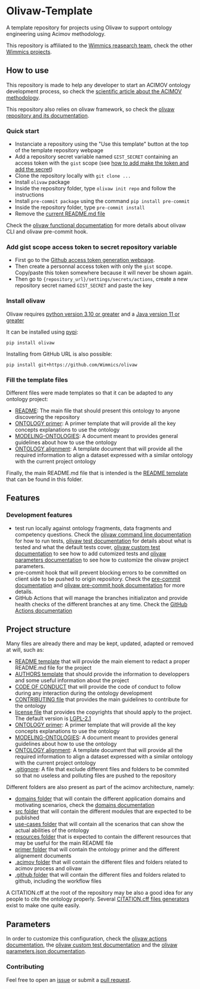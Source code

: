 # Olivaw-Template

A template repository for projects using Olivaw to support ontology engineering using Acimov methodology.

This repository is affiliated to the [Wimmics reasearch team](https://www.inria.fr/fr/wimmics), check the other [Wimmics projects](https://github.com/Wimmics).

## How to use

This repository is made to help any developer to start an ACIMOV ontology development process, so check the [scientific article about the ACIMOV methodology](https://www.emse.fr/~zimmermann/Papers/mk2023.pdf).

This repository also relies on olivaw framework, so check the [olivaw repository and its documentation](https://github.com/Wimmics/olivaw).

### Quick start

* Instanciate a repository using the "Use this template" button at the top of the template repository webpage
* Add a repository secret variable named `GIST_SECRET` containing an access token with the `gist` scope (see [how to add make the token and add the secret](#add-gist-scope-access-token-to-secret-repository-variable))
* Clone the repository locally with `git clone ...`
* Install `olivaw` package
* Inside the repository folder, type `olivaw init repo` and follow the instructions
* Install `pre-commit package` using the command `pip install pre-commit`
* Inside the repository folder, type `pre-commit install`
* Remove the [current README.md file](./README.md)

Check the [olivaw functional documentation](https://github.com/Wimmics/olivaw/tree/main/docs) for more details about olivaw CLI and olivaw pre-commit hook.

### Add gist scope access token to secret repository variable

* First go to the [Github access token generation webpage](https://github.com/settings/tokens).
* Then create a personnal access token with only the `gist` scope. Copy/paste this token somewhere because it will never be shown again.
* Then go to `{repository_url}/settings/secrets/actions`, create a new repository secret named `GIST_SECRET` and paste the key

### Install olivaw

Olivaw requires [python version 3.10 or greater](https://www.python.org/downloads/) and a [Java version 11 or greater](https://www.oracle.com/fr/java/technologies/downloads/)

It can be installed using [pypi](https://pypi.org/):

```shell
pip install olivaw
```

Installing from GitHub URL is also possible:

```shell
pip install git+https://github.com/Wimmics/olivaw
```

### Fill the template files

Different files were made templates so that it can be adapted to any ontology project:

* [README](../README.md): The main file that should present this ontology to anyone discovering the repository
* [ONTOLOGY primer](../primer/README.md): A primer template that will provide all the key concepts explanations to use the ontology 
* [MODELING-ONTOLOGIES](../MODELING-ONTOLOGIES.md): A document meant to provides general guidelines about how to use the ontology
* [ONTOLOGY alignment](../primer/other-ontology-alignment.md): A template document that will provide all the required information to align a dataset expressed with a similar ontology with the current project ontology

Finally, the main README.md file that is intended is the [README template](../README.md) that can be found in this folder.

## Features

### Development features

* test run locally against ontology fragments, data fragments and competency questions. Check the [olivaw command line documentation](https://github.com/Wimmics/olivaw/blob/main/docs/commands.md) for how to run tests, [olivaw test documentation](https://github.com/Wimmics/olivaw/blob/main/docs/tests.md) for details about what is tested and what the default tests cover, [olivaw custom test documentation](https://github.com/Wimmics/olivaw/blob/main/docs/custom-tests.md) to see how to add cutomized tests and [olivaw parameters documentation](https://github.com/Wimmics/olivaw/blob/main/docs/parameters.md) to see how to customize the olivaw project parameters.
* pre-commit hook that will prevent blocking errors to be committed on client side to be pushed to origin repository. Check the [pre-commit documentation](https://pre-commit.com/) and [olivaw pre-commit hook documentation](https://github.com/Wimmics/olivaw/blob/main/docs/pre-commit.md) for more details.
* GitHub Actions that will manage the branches initializaton and provide health checks of the different branches at any time. Check the [GitHub Actions documentation](https://github.com/Wimmics/olivaw/blob/main/docs/actions.md)

## Project structure

Many files are already there and may be kept, updated, adapted or removed at will, such as:

* [README template](../README.md) that will provide the main element to redact a proper README.md file for the project
* [AUTHORS template](../AUTHORS.md) that should provide the information to developpers and some useful information about the project
* [CODE OF CONDUCT](../CODE-OF-CONDUCT.md) that will provide the code of conduct to follow during any interaction during the ontology development
* [CONTRIBUTING file](../CONTRIBUTING.md) that provides the main guidelines to contribute for the ontology
* [license file](../LICENSE) that provides the copyrights that should apply to the project. The default version is [LGPL-2.1](https://www.gnu.org/licenses/old-licenses/lgpl-2.1.en.html)
* [ONTOLOGY primer](../primer/README.md): A primer template that will provide all the key concepts explanations to use the ontology 
* [MODELING-ONTOLOGIES](../MODELING-ONTOLOGIES.md): A document meant to provides general guidelines about how to use the ontology
* [ONTOLOGY alignment](../primer/other-ontology-alignment.md): A template document that will provide all the required information to align a dataset expressed with a similar ontology with the current project ontology
* [.gitignore](../.gitignore/): A file that exclude different files and folders to be commited so that no useless and polluting files are pushed to the repository

Different folders are also present as part of the acimov architecture, namely:
* [domains folder](../domains/) that will contain the different application domains and motivating scenarios, check the [domains documentation](../domains/)
* [src folder](../src/) that will contain the different modules that are expected to be published
* [use-cases folder](../use-cases/) that will contain all the scenarios that can show the actual abilities of the ontology
* [resources folder](../resources) that is expected to contain the different resources that may be useful for the main README file
* [primer folder](../primer/) that will contain the ontology primer and the different alignement documents
* [.acimov folder](../.acimov/) that will contain the different files and folders related to acimov process and olivaw
* [.github folder](../github/) that will contain the different files and folders related to github, including the workflow files

A CITATION.cff at the root of the repository may be also a good idea for any people to cite the ontology properly. Several [CITATION.cff files generators](https://citation-file-format.github.io/cff-initializer-javascript/#/) exist to make one quite easily.

## Parameters

In order to customize this configuration, check the [olivaw actions documentation](https://github.com/Wimmics/olivaw/blob/main/docs/actions.md), the [olivaw custom test documentation](https://github.com/Wimmics/olivaw/blob/main/docs/custom-tests.md) and the [olivaw parameters.json documentation](https://github.com/Wimmics/olivaw/blob/main/docs/parameters.md).

### Contributing

Feel free to open an [issue](https://github.com/Wimmics/Olivaw-Template/issues) or submit a [pull request](https://github.com/Wimmics/Olivaw-Template/pulls).
